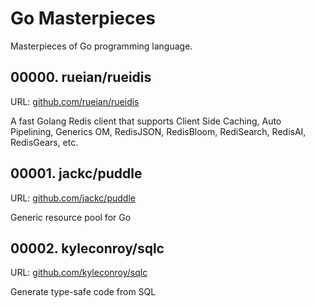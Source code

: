 # Go Masterpieces

Masterpieces of Go programming language.

## 00000. rueian/rueidis

URL: [github.com/rueian/rueidis](https://github.com/rueian/rueidis)

A fast Golang Redis client that supports Client Side Caching, Auto Pipelining, Generics OM, RedisJSON, RedisBloom, RediSearch, RedisAI, RedisGears, etc.

## 00001. jackc/puddle

URL: [github.com/jackc/puddle](https://github.com/jackc/puddle)

Generic resource pool for Go

## 00002. kyleconroy/sqlc

URL: [github.com/kyleconroy/sqlc](https://github.com/kyleconroy/sqlc)

Generate type-safe code from SQL

